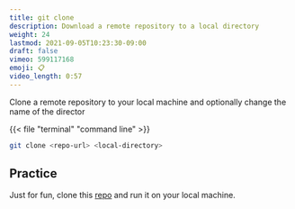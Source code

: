 ```yaml
---
title: git clone
description: Download a remote repository to a local directory
weight: 24
lastmod: 2021-09-05T10:23:30-09:00
draft: false
vimeo: 599117168
emoji: 📋
video_length: 0:57
---
```


Clone a remote repository to your local machine and optionally change the name of the director

{{< file "terminal" "command line" >}}
```bash
git clone <repo-url> <local-directory>
```

## Practice

Just for fun, clone this [repo](https://github.com/fireship-io/wavy-curvey-blobby-website) and run it on your local machine. 